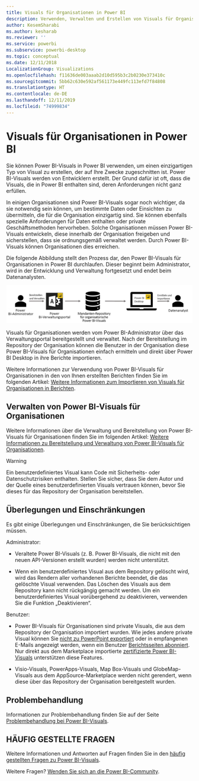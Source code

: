 ```yaml
---
title: Visuals für Organisationen in Power BI
description: Verwenden, Verwalten und Erstellen von Visuals für Organisationen in Power BI
author: KesemSharabi
ms.author: kesharab
ms.reviewer: ''
ms.service: powerbi
ms.subservice: powerbi-desktop
ms.topic: conceptual
ms.date: 12/11/2018
LocalizationGroup: Visualizations
ms.openlocfilehash: f11636de003aaab2d10d595b3c2b0230e373410c
ms.sourcegitcommit: 5bb62c630e592af561173e449fc113efd7f84808
ms.translationtype: HT
ms.contentlocale: de-DE
ms.lasthandoff: 12/11/2019
ms.locfileid: "74999834"
---
```

# <a name="organizational-visuals-in-power-bi"></a>Visuals für Organisationen in Power BI

Sie können Power BI-Visuals in Power BI verwenden, um einen einzigartigen Typ von Visual zu erstellen, der auf Ihre Zwecke zugeschnitten ist. Power BI-Visuals werden von Entwicklern erstellt. Der Grund dafür ist oft, dass die Visuals, die in Power BI enthalten sind, deren Anforderungen nicht ganz erfüllen.

In einigen Organisationen sind Power BI-Visuals sogar noch wichtiger, da sie notwendig sein können, um bestimmte Daten oder Einsichten zu übermitteln, die für die Organisation einzigartig sind. Sie können ebenfalls spezielle Anforderungen für Daten enthalten oder private Geschäftsmethoden hervorheben. Solche Organisationen müssen Power BI-Visuals entwickeln, diese innerhalb der Organisation freigeben und sicherstellen, dass sie ordnungsgemäß verwaltet werden. Durch Power BI-Visuals können Organisationen dies erreichen.

Die folgende Abbildung stellt den Prozess dar, den Power BI-Visuals für Organisationen in Power BI durchlaufen. Dieser beginnt beim Administrator, wird in der Entwicklung und Verwaltung fortgesetzt und endet beim Datenanalysten.

![Bild benutzerdefiniertes Visual](media/power-bi-custom-visuals-organizational/custom-visual-org-01.jpg)

Visuals für Organisationen werden vom Power BI-Administrator über das Verwaltungsportal bereitgestellt und verwaltet. Nach der Bereitstellung im Repository der Organisation können die Benutzer in der Organisation diese Power BI-Visuals für Organisationen einfach ermitteln und direkt über Power BI Desktop in ihre Berichte importieren.

Weitere Informationen zur Verwendung von Power BI-Visuals für Organisationen in den von Ihnen erstellten Berichten finden Sie im folgenden Artikel: [Weitere Informationen zum Importieren von Visuals für Organisationen in Berichten](power-bi-custom-visuals.md).

## <a name="administer-organizational-power-bi-visuals"></a>Verwalten von Power BI-Visuals für Organisationen

Weitere Informationen über die Verwaltung und Bereitstellung von Power BI-Visuals für Organisationen finden Sie im folgenden Artikel: [Weitere Informationen zu Bereitstellung und Verwaltung von Power BI-Visuals für Organisationen](https://go.microsoft.com/fwlink/?linkid=866790).

> [!WARNING]
> Ein benutzerdefiniertes Visual kann Code mit Sicherheits- oder Datenschutzrisiken enthalten. Stellen Sie sicher, dass Sie dem Autor und der Quelle eines benutzerdefinierten Visuals vertrauen können, bevor Sie dieses für das Repository der Organisation bereitstellen.

## <a name="considerations-and-limitations"></a>Überlegungen und Einschränkungen

Es gibt einige Überlegungen und Einschränkungen, die Sie berücksichtigen müssen.

Administrator:

* Veraltete Power BI-Visuals (z. B. Power BI-Visuals, die nicht mit den neuen API-Versionen erstellt wurden) werden nicht unterstützt.

* Wenn ein benutzerdefiniertes Visual aus dem Repository gelöscht wird, wird das Rendern aller vorhandenen Berichte beendet, die das gelöschte Visual verwenden. Das Löschen des Visuals aus dem Repository kann nicht rückgängig gemacht werden. Um ein benutzerdefiniertes Visual vorübergehend zu deaktivieren, verwenden Sie die Funktion „Deaktivieren“.

Benutzer:

* Power BI-Visuals für Organisationen sind private Visuals, die aus dem Repository der Organisation importiert wurden. Wie jedes andere private Visual können Sie [nicht zu PowerPoint exportiert](https://docs.microsoft.com/power-bi/consumer/end-user-powerpoint) oder in empfangenen E-Mails angezeigt werden, wenn ein Benutzer [Berichtsseiten abonniert](https://docs.microsoft.com/power-bi/consumer/end-user-subscribe). Nur direkt aus dem Marketplace importierte [zertifizierte Power BI-Visuals](https://docs.microsoft.com/power-bi/power-bi-custom-visuals-certified) unterstützen diese Features.

* Visio-Visuals, PowerApps-Visuals, Map Box-Visuals und GlobeMap-Visuals aus dem AppSource-Marketplace werden nicht gerendert, wenn diese über das Repository der Organisation bereitgestellt wurden.

## <a name="troubleshoot"></a>Problembehandlung

Informationen zur Problembehandlung finden Sie auf der Seite [Problembehandlung bei Power BI-Visuals](power-bi-custom-visuals-troubleshoot.md).

## <a name="faq"></a>HÄUFIG GESTELLTE FRAGEN

Weitere Informationen und Antworten auf Fragen finden Sie in den [häufig gestellten Fragen zu Power BI-Visuals](power-bi-custom-visuals-faq.md#organizational-power-bi-visuals).

Weitere Fragen? [Wenden Sie sich an die Power BI-Community](https://community.powerbi.com/).
